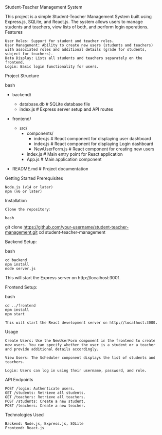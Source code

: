 Student-Teacher Management System

This project is a simple Student-Teacher Management System built using Express.js, SQLite, and React.js. The system allows users to manage students and teachers, view lists of both, and perform login operations.
Features

    User Roles: Support for student and teacher roles.
    User Management: Ability to create new users (students and teachers) with associated roles and additional details (grade for students, subject for teachers).
    Data Display: Lists all students and teachers separately on the frontend.
    Login: Basic login functionality for users.

Project Structure

bash

- backend/
  - database.db          # SQLite database file
  - index.js            # Express server setup and API routes

- frontend/
  - src/
    - components/
      - index.js     # React component for displaying user dashboard
      - index.js     # React component for displaying Login dashboard
      - NewUserForm.js   # React component for creating new users
    - index.js           # Main entry point for React application
    - App.js             # Main application component

- README.md              # Project documentation

Getting Started
Prerequisites

    Node.js (v14 or later)
    npm (v6 or later)

Installation

    Clone the repository:

    bash

git clone https://github.com/your-username/student-teacher-management.git
cd student-teacher-management

Backend Setup:

bash

    cd backend
    npm install
    node server.js

This will start the Express server on http://localhost:3001.

Frontend Setup:

bash

    cd ../frontend
    npm install
    npm start

    This will start the React development server on http://localhost:3000.

Usage

    Create Users: Use the NewUserForm component in the frontend to create new users. You can specify whether the user is a student or a teacher and provide additional details accordingly.

    View Users: The Scheduler component displays the list of students and teachers.

    Login: Users can log in using their username, password, and role.

API Endpoints

    POST /login: Authenticate users.
    GET /students: Retrieve all students.
    GET /teachers: Retrieve all teachers.
    POST /students: Create a new student.
    POST /teachers: Create a new teacher.

Technologies Used

    Backend: Node.js, Express.js, SQLite
    Frontend: React.js

